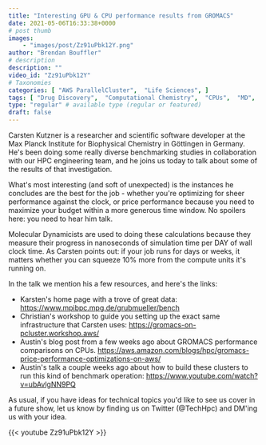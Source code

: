 ```yaml
---
title: "Interesting GPU & CPU performance results from GROMACS"
date: 2021-05-06T16:33:38+0000
# post thumb
images:
    - "images/post/Zz91uPbk12Y.png"
author: "Brendan Bouffler"
# description
description: ""
video_id: "Zz91uPbk12Y"
# Taxonomies
categories: [ "AWS ParallelCluster",  "Life Sciences", ]
tags: [ "Drug Discovery",  "Computational Chemistry",  "CPUs",  "MD",  "High Performance Computing",  "GPUs",  "GROMACS",  "HPC",  "ParallelCluster",  "EC2",  "Schedulers",  "virtualization",  "techshorts", ]
type: "regular" # available type (regular or featured)
draft: false
---
```


Carsten Kutzner is a researcher and scientific software developer at the Max Planck Institute for Biophysical Chemistry in Göttingen in Germany. He's been doing some really diverse benchmarking studies in collaboration with our HPC engineering team, and he joins us today to talk about some of the results of that investigation.

What's most interesting (and soft of unexpected) is the instances he concludes are the best for the job - whether you're optimizing for sheer performance against the clock, or price performance because you need to maximize your budget within a more generous time window. No spoilers here: you need to hear him talk.

Molecular Dynamicists are used to doing these calculations because they measure their progress in nanoseconds of simulation time per DAY of wall clock time. As Carsten points out: if your job runs for days or weeks, it matters whether you can squeeze 10% more from the compute units it's running on.

In the talk we mention his a few resources, and here's the links:

* Karsten's home page with a trove of great data: https://www.mpibpc.mpg.de/grubmueller/bench
* Christian's workshop to guide you setting up the exact same infrastructure that Carsten uses: https://gromacs-on-pcluster.workshop.aws/
* Austin's blog post from a few weeks ago about GROMACS performance comparisons on CPUs. https://aws.amazon.com/blogs/hpc/gromacs-price-performance-optimizations-on-aws/
* Austin's talk a couple weeks ago about how to build these clusters to run this kind of benchmark operation: https://www.youtube.com/watch?v=ubAvlgNN9PQ

As usual, if you have ideas for technical topics you'd like to see us cover in a future show, let us know by finding us on Twitter (@TechHpc) and DM'ing us with your idea.

{{< youtube Zz91uPbk12Y >}}